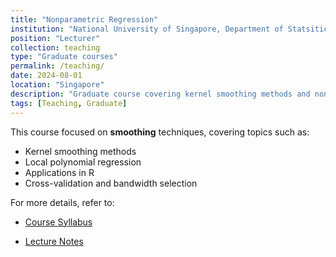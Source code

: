 ```yaml
---
title: "Nonparametric Regression"
institution: "National University of Singapore, Department of Statsitics & Data Science"
position: "Lecturer"
collection: teaching
type: "Graduate courses"
permalink: /teaching/
date: 2024-08-01
location: "Singapore"
description: "Graduate course covering kernel smoothing methods and nonparametric techniques, including applications in R."
tags: [Teaching, Graduate]
---
```


This course focused on **smoothing** techniques, covering topics such as:

- Kernel smoothing methods
- Local polynomial regression
- Applications in R
- Cross-validation and bandwidth selection

For more details, refer to:

- [Course Syllabus](https://github.com/xiao-zong/teaching-NUS/raw/refs/heads/main/S1_AY2024-25/Syllabus.md)
<!-- - [Lecture Slides](https://link-to-slides.com) -->
- [Lecture Notes](https://github.com/xiao-zong/teaching-NUS/blob/main/S1_AY2024-25/New/slide/LectureNote.pdf)
